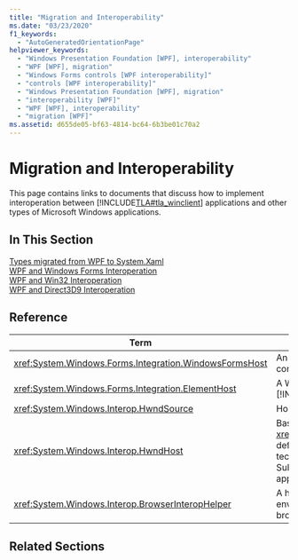 ```yaml
---
title: "Migration and Interoperability"
ms.date: "03/23/2020"
f1_keywords: 
  - "AutoGeneratedOrientationPage"
helpviewer_keywords: 
  - "Windows Presentation Foundation [WPF], interoperability"
  - "WPF [WPF], migration"
  - "Windows Forms controls [WPF interoperability]"
  - "controls [WPF interoperability]"
  - "Windows Presentation Foundation [WPF], migration"
  - "interoperability [WPF]"
  - "WPF [WPF], interoperability"
  - "migration [WPF]"
ms.assetid: d655de05-bf63-4814-bc64-6b3be01c70a2
---
```

# Migration and Interoperability

This page contains links to documents that discuss how to implement interoperation between [!INCLUDE[TLA#tla_winclient](../../../includes/tlasharptla-winclient-md.md)] applications and other types of Microsoft Windows applications.

## In This Section

[Types migrated from WPF to System.Xaml](types-migrated-from-wpf-to-system.md)\
[WPF and Windows Forms Interoperation](wpf-and-windows-forms-interoperation.md)\
[WPF and Win32 Interoperation](wpf-and-win32-interoperation.md)\
[WPF and Direct3D9 Interoperation](wpf-and-direct3d9-interoperation.md)

## Reference

| Term                                                     | Definition                                                                                                                                                                                                                                                                                                                                                                                                  |
|----------------------------------------------------------|-------------------------------------------------------------------------------------------------------------------------------------------------------------------------------------------------------------------------------------------------------------------------------------------------------------------------------------------------------------------------------------------------------------|
| <xref:System.Windows.Forms.Integration.WindowsFormsHost> | An element that you can use to host a Windows Forms control as an element of a WPF page.                                                                                                                                                                                                                                      |
| <xref:System.Windows.Forms.Integration.ElementHost>      | A Windows Forms control that you can use to host a [!INCLUDE[TLA#tla_winclient](../../../includes/tlasharptla-winclient-md.md)] control.                                                                                                                                                                                                                                                                 |
| <xref:System.Windows.Interop.HwndSource>                 | Hosts a WPF region within a Win32 application.                                                                                                                                                                                                                                                                                |
| <xref:System.Windows.Interop.HwndHost>                   | Base class for <xref:System.Windows.Forms.Integration.WindowsFormsHost>, defines some basic functionality that all HWND-based technologies use when hosted by a WPF application. Subclass this to host a Win32 window within a WPF application. |
| <xref:System.Windows.Interop.BrowserInteropHelper>       | A helper class for reporting conditions of the browser environment for a WPF application that is hosted by a browser.                                                                                                                                                                                                         |

## Related Sections
